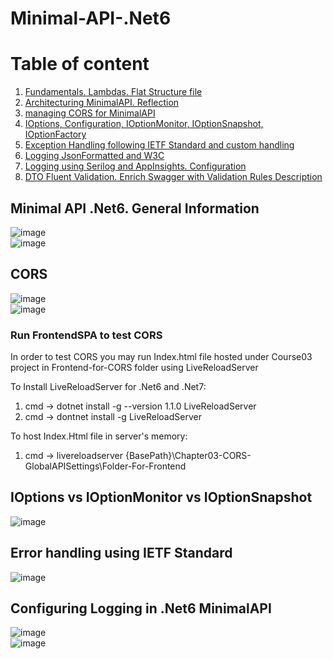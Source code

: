 # Minimal-API-.Net6
# Table of content
1. [Fundamentals. Lambdas. Flat Structure file](https://github.com/Glareone/Minimal-API-.Net6/blob/main/Chapters/MinimalAPI/Chapter01/Program.cs)
2. [Architecturing MinimalAPI. Reflection](https://github.com/Glareone/Minimal-API-.Net6/blob/main/Chapters/MinimalAPI/Chapter02/Chapter02-Architecturing-minimal-api/PeopleHelper.cs)  
3. [managing CORS for MinimalAPI](https://github.com/Glareone/Minimal-API-.Net6/blob/main/Chapters/MinimalAPI/Chapter03-CORS-GlobalAPISettings/Program.cs)  
4. [IOptions, Configuration, IOptionMonitor, IOptionSnapshot, IOptionFactory](https://github.com/Glareone/Minimal-API-.Net6/tree/main/Chapters/MinimalAPI/Chapter03-CORS-GlobalAPISettings/Options)  
5. [Exception Handling following IETF Standard and custom handling](https://github.com/Glareone/Minimal-API-.Net6/tree/main/Chapters/MinimalAPI/Chapter04-ExceptionHandling)
6. [Logging JsonFormatted and W3C](https://github.com/Glareone/Minimal-API-.Net6/blob/main/Chapters/MinimalAPI/Chapter05-Logging/Program.cs)  
7. [Logging using Serilog and AppInsights. Configuration](https://github.com/Glareone/Minimal-API-.Net6/blob/main/Chapters/MinimalAPI/Chapter05-Logging-Serilog/appsettings.json)
8. [DTO Fluent Validation. Enrich Swagger with Validation Rules Description](https://github.com/Glareone/Minimal-API-.Net6/tree/main/Chapters/MinimalAPI/Chapter06-Model-FluentValidation)  


## Minimal API .Net6. General Information
![image](https://user-images.githubusercontent.com/4239376/196035107-49334f65-f835-4a60-af10-e27af4548b96.png)  
![image](https://github.com/Glareone/Minimal-API-.Net6/assets/4239376/f0391bed-e78d-4d20-9212-85e386abfdb3)  

## CORS
![image](https://github.com/Glareone/Minimal-API-.Net6/assets/4239376/f916de7f-61a6-45db-a09f-a75f4bd06768)  
![image](https://github.com/Glareone/Minimal-API-.Net6/assets/4239376/37dc9ea4-d702-4f9c-a745-4c4e6938024e)
### Run FrontendSPA to test CORS
In order to test CORS you may run Index.html file hosted under Course03 project in Frontend-for-CORS folder using LiveReloadServer

To Install LiveReloadServer for .Net6 and .Net7: 
1. cmd -> dotnet install -g --version 1.1.0 LiveReloadServer
2. cmd -> dontnet install -g LiveReloadServer

To host Index.Html file in server's memory:
1. cmd -> livereloadserver {BasePath}\Chapter03-CORS-GlobalAPISettings\Folder-For-Frontend


## IOptions vs IOptionMonitor vs IOptionSnapshot
![image](https://github.com/Glareone/Minimal-API-.Net6/assets/4239376/06ab9e0b-4bac-4712-bf90-78eb0c6b9890)

## Error handling using IETF Standard
![image](https://github.com/Glareone/Minimal-API-.Net6/assets/4239376/594e95f7-32ac-4be4-a09b-4840a29022f7)

## Configuring Logging in .Net6 MinimalAPI
![image](https://github.com/Glareone/Minimal-API-.Net6/assets/4239376/d7408bbf-d584-4f7b-84bb-ff44d2ea0d0c)  
![image](https://github.com/Glareone/Minimal-API-.Net6/assets/4239376/1fb6498e-cab9-406b-bcfa-256a93a5662b)  






